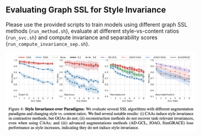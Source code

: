 ## Evaluating Graph SSL for Style Invariance   

Please use the provided scripts to train models using different graph SSL methods (`run_method.sh`), evaluate at different style-vs-content ratios (`run_svc.sh`) and compute invariance and separability scores (`run_compute_invariance_sep.sh`).  

![Style Invariance](../assets/style_invariance.png "Style Invariance over Paradigms")